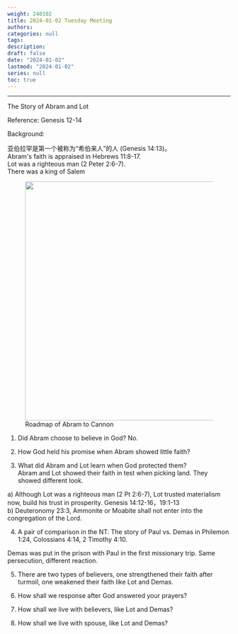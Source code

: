 ```yaml
---
weight: 240102
title: 2024-01-02 Tuesday Meeting
authors:
categories: null
tags:
description: 
draft: false
date: "2024-01-02"
lastmod: "2024-01-02"
series: null
toc: true
---
```


<!--more-->
---

The Story of Abram and Lot  

Reference: Genesis 12-14

Background: 

亚伯拉罕是第一个被称为“希伯来人”的人 (Genesis 14:13)。  
Abram's faith is appraised in Hebrews 11:8-17.  
Lot was a righteous man (2 Peter 2:6-7).  
There was a king of Salem


<figure>
  <img width = "540" src = "/docs/images/abram_to_cannon_roadmap.jpg"/>
  <figcaption class = "bottom">Roadmap of Abram to Cannon</figcaption>
</figure>

1) Did Abram choose to believe in God? No.  

2) How God held his promise when Abram showed little faith?  

3) What did Abram and Lot learn when God protected them?  
Abram and Lot showed their faith in test when picking land.  They showed different look.

a) Although Lot was a righteous man (2 Pt 2:6-7), Lot trusted materialism now, build his trust in prosperity. Genesis 14:12-16，19:1-13   
b) Deuteronomy 23:3, Ammonite or Moabite shall not enter into the congregation of the Lord. 

4) A pair of comparison in the NT.  The story of Paul vs. Demas in Philemon 1:24, Colossians 4:14, 2 Timothy 4:10.

Demas was put in the prison with Paul in the first missionary trip.  Same persecution, different reaction.

5) There are two types of believers, one strengthened their faith after turmoil, one weakened their faith like Lot and Demas.

5) How shall we response after God answered your prayers?

6) How shall we live with believers, like Lot and Demas?

7) How shall we live with spouse, like Lot and Demas?





